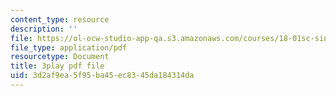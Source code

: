 ```yaml
---
content_type: resource
description: ''
file: https://ol-ocw-studio-app-qa.s3.amazonaws.com/courses/18-01sc-single-variable-calculus-fall-2010/3d2af9ea5f95ba45ec8345da184314da_hjZhPczMkL4.pdf
file_type: application/pdf
resourcetype: Document
title: 3play pdf file
uid: 3d2af9ea-5f95-ba45-ec83-45da184314da
---
```

